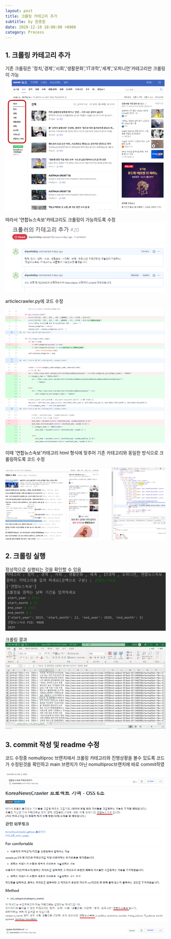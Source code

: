 ```yaml
---
layout: post
title: 크롤링 카테고리 추가 
subtitle: by 원종원
date: 2020-12-10 18:00:00 +0900
category: Process
---
```


## 1. 크롤링 카테고리 추가 
기존 크롤링은 '정치,'경제','시회','생활문화','IT과학','세계','오피니언'카테고리만 크롤링이 가능
![issue15](../assets/img/news_home.png)


따라서 '연합뉴스속보'카테고리도 크롤링이 가능하도록 수정
![issue15](../assets/img/category_issue.png)

articlecrawler.py에 코드 수정 

![issue15](../assets/img/code_edit.png)

이때 '연합뉴스속보'카테고리 html 형식에 맞추어 기존 카테고리와 동일한 방식으로 크롤링하도록 코드 수정

![issue15](../assets/img/html.png)

## 2. 크롤링 실행

정상적으로 실행되는 것을 확인할 수 있음
![issue15](../assets/img/operation_test.png)

크롤링 결과
![issue15](../assets/img/result.png)

## 3. commit 작성 및 readme 수정

코드 수정중 nomultiproc 브랜치에서 크롤링 카테고리와 진행상황을 볼수 있도록 코드가 수정된것을 확인하고 main 브랜치가 아닌 nomultiproc브랜치에 바로 commit하였

![issue15](../assets/img/commit1.png)

![issue15](../assets/img/readme.png)

![issue15](../assets/img/commit2.png)




